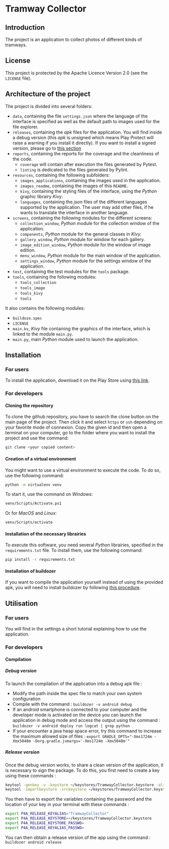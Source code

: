 # Tramway Collector

## Introduction

The project is an application to collect photos of different kinds of tramways.

## License

This project is protected by the Apache Licence Version 2.0 (see the `LICENSE` file).

## Architecture of the project

The project is divided into several folders:
- `data`, containing the file `settings.json` where the language of the interface is specified as well as the default path to images used for the file explorer.
- `releases`, containing the *apk* files for the application. You will find inside a debug version (this *apk* is unsigned which means Play Protect will raise a warning if you install it directly). If you want to install a signed version, please go to [this section](#for-users)
- `reports`, containing the reports for the coverage and the cleanliness of the code.
  - `coverage` will contain after execution the files generated by Pytest.
  - `linting` is dedicated to the files generated by Pylint.
- `resources`, containing the following subfolders:
  - `images_applications`, containing the images used in the application.
  - `images_readme`, containing the images of this `README`.
  - `kivy`, containing the styling files of the interface, using the *Python* graphic librairy *Kivy*.
  - `languages`, containing the *json* files of the different languages supported by the application. The user may add other files, if he wants to translate the interface in another language.
- `screens`, containing the following modules for the different screens:
  - `collection_window`, *Python* module for the collection window of the application.
  - `components`, *Python* module for the general classes in *Kivy*.
  - `gallery_window`, *Python* module for window for each gallery.
  - `image_edition_window`, *Python* module for the window of image edition.
  - `menu_window`, *Python* module for the main window of the application.
  - `settings_window`, *Python* module for the settings window of the application.
- `test`, containing the test modules for the `tools` package.
- `tools`, containing the following modules:
  - `tools_collection`
  - `tools_image`
  - `tools_kivy`
  - `tools`

It also contains the following modules:
- `buildoze.spec`
- `LICENSE`
- `main.kv`, *Kivy* file containing the graphics of the interface, which is linked to the module `main.py`.
- `main.py`, main *Python* module used to launch the application.

## Installation

### For users

To install the application, download it on the Play Store using [this link](https://play.google.com/store/apps/details?id=org.tramwaycollector).

### For developers

#### Cloning the repository

To clone the github repository, you have to search the clone button on the main page of the project. Then click it and select `https` or `ssh` depending on your favorite mode of connexion. Copy the given id and then open a terminal on your computer, go to the folder where you want to install the project and use the command:

```bash
git clone <your copied content>
```

#### Creation of a virtual environment

You might want to use a virtual environment to execute the code. To do so, use the following command:

```bash
python -m virtualenv venv
```

To start it, use the command on *Windows*:

```bash
venv/Scripts/Activate.ps1
```

Or for *MacOS* and *Linux*:

```bash
venv/Scripts/activate
```

#### Installation of the necessary librairies

To execute this software, you need several *Python* librairies, specified in the `requirements.txt` file. To install them, use the following command:

```bash
pip install -r requirements.txt
```

#### Installation of buildozer

If you want to compile the application yourself instead of using the provided apk, you will need to install buildozer by following [this procedure](https://buildozer.readthedocs.io/en/latest/installation.html).

## Utilisation

### For users

You will find in the settings a short tutorial explaining how to use the application.

### For developers

#### Compilation

##### Debug version

To launch the compilation of the application into a debug apk file :

- Modify the path inside the spec file to match your own system configuration
- Compile with the command : `buildozer -v android debug`
- If an android smartphone is connected to your computer and the developer mode is activated on the device you can launch the application in debug mode and access the output using the command : `buildozer -v android deploy run logcat | grep python`
- If your encounter a java heap space error, try this command to increase the maximum allowed size of files : `export GRADLE_OPTS="-Xms1724m -Xmx5048m -Dorg.gradle.jvmargs='-Xms1724m -Xmx5048m'"` 

##### Release version

Once the debug version works, to share a clean version of the application, it is necessary to sign the package. To do this, you first need to create a key using these commands :

```bash
keytool -genkey -v -keystore ~/keystores/TramwayCollector.keystore -alias TramwayCollector -keyalg RSA -keysize 2048 -validity 10000
keytool -importkeystore -srckeystore ~/keystores/TramwayCollector.keystore -destkeystore ~/keystores/TramwayCollector.keystore -deststoretype pkcs12
```

You then have to export the variables containing the password and the location of your key in your terminal with these commands :

```bash
export P4A_RELEASE_KEYALIAS="TramwayCollector"
export P4A_RELEASE_KEYSTORE=~/keystores/TramwayCollector.keystore
export P4A_RELEASE_KEYSTORE_PASSWD=
export P4A_RELEASE_KEYALIAS_PASSWD=
```

You can then obtain a release version of the app using the command : `buildozer android release`

